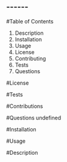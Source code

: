 ## ------

 #Table of Contents 
 
1. Description 
2. Installation 
3. Usage 
4. License 
5. Contributing 
6. Tests 
7. Questions


#License


#Tests


#Contributions


#Questions
undefined

#Installation


#Usage

#Description
